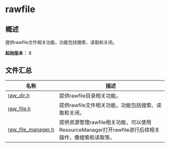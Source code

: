 # rawfile

## 概述

提供rawfile文件相关功能，功能包括搜索、读取和关闭。

**起始版本：** 8
## 文件汇总

| 名称 | 描述 |
| -- | -- |
| [raw_dir.h](capi-raw-dir-h.md) | 提供rawfile目录相关功能。 |
| [raw_file.h](capi-raw-file-h.md) | 提供rawfile文件相关功能，功能包括搜索、读取和关闭。 |
| [raw_file_manager.h](capi-raw-file-manager-h.md) | 提供资源管理rawfile相关功能，可以使用ResourceManager打开rawfile进行后续相关操作，像搜索和读取等。 |
